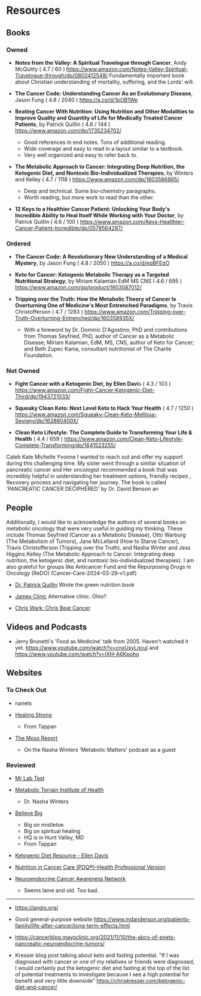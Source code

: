 
# Resources

## Books

### Owned

- **Notes from the Valley: A Spiritual Travelogue through Cancer**, Andy McQuitty ( 4.7 / 60 )
<https://www.amazon.com/Notes-Valley-Spiritual-Travelogue-through/dp/0802412548/>
Fundamentally important book about Christian understanding of mortality, suffering, and the Lords' will.

- **The Cancer Code: Understanding Cancer As an Evolutionary Disease**, Jason Fung ( 4.8 / 2040 )
<https://a.co/d/1pOB1We>

- **Beating Cancer With Nutrition:  Using Nutrition and Other Modalities to Improve Quality and Quantity of Life for Medically Treated Cancer Patients**, by Patrick Quillin ( 4.6 / 144 )
<https://www.amazon.com/dp/1735234702/>
  - Good references in end notes.  Tons of additional reading.
  - Wide coverage and easy to read in a layout similar to a textbook.
  - Very well organized and easy to refer back to.

- **The Metabolic Approach to Cancer:  Integrating Deep Nutrition, the Ketogenic Diet, and Nontoxic Bio-Individualized Therapies**, by Winters and Kelley ( 4.7 / 1118 )
<https://www.amazon.com/dp/1603586865/>
  - Deep and technical. Some bio-chemistry paragraphs.
  - Worth reading, but more work to read than the other.

- **12 Keys to a Healthier Cancer Patient: Unlocking Your Body's Incredible Ability to Heal Itself While Working with Your Doctor**, by Patrick Quillin ( 4.6 / 100 )
<https://www.amazon.com/Keys-Healthier-Cancer-Patient-Incredible/dp/0578564297/>

### Ordered

- **The Cancer Code: A Revolutionary New Understanding of a Medical Mystery**, by Jason Fung ( 4.8 / 2050 )
<https://a.co/d/epBFEqO>

- **Keto for Cancer: Ketogenic Metabolic Therapy as a Targeted Nutritional Strategy**, by Miriam Kalamian EdM MS CNS ( 4.6 / 695 )
<https://www.amazon.com/gp/product/1603587012/>

- **Tripping over the Truth: How the Metabolic Theory of Cancer Is Overturning One of Medicine's Most Entrenched Paradigms**, by Travis Christofferson ( 4.7 / 1283 )
<https://www.amazon.com/Tripping-over-Truth-Overturning-Entrenched/dp/160358935X/>
  - With a foreword by Dr. Dominic D'Agostino, PhD and contributions from Thomas Seyfried, PhD, author of Cancer as a Metabolic Disease; Miriam Kalamian, EdM, MS, CNS, author of Keto for Cancer; and Beth Zupec Kania, consultant nutritionist of The Charlie Foundation.

### Not Owned

- **Fight Cancer with a Ketogenic Diet, by Ellen Davi**s ( 4.3 / 103 )
<https://www.amazon.com/Fight-Cancer-Ketogenic-Diet-Third/dp/1943721033/>

- **Squeaky Clean Keto: Next Level Keto to Hack Your Health** ( 4.7 / 1250 )
<https://www.amazon.com/Squeaky-Clean-Keto-Mellissa-Sevigny/dp/162860400X/>

- **Clean Keto Lifestyle: The Complete Guide to Transforming Your Life & Health** ( 4.4 / 659 )
<https://www.amazon.com/Clean-Keto-Lifestyle-Complete-Transforming/dp/1641523255/>

Caleb Kate
Michelle Yvonne I wanted to reach out and offer my support during this challenging time. My sister went through a similar situation of pancreatic cancer and Her oncologist recommended a book that was incredibly helpful in understanding her treatment options, friendly recipes , Recovery process and navigating her journey. The book is called 'PANCREATIC CANCER DECIPHERED' by Dr. David Benson an

## People

Additionally, I would like to acknowledge the authors of several books on metabolic oncology that were very useful in guiding my thinking. These include Thomas Seyfried (Cancer as a Metabolic Disease), Otto Warburg (The Metabolism of Tumors), Jane McLelland (How to Starve Cancer), Travis Christofferson (Tripping over the Truth), and Nasha Winter and Jess Higgins
Kelley (The Metabolic Approach to Cancer: Integrating deep nutrition, the ketogenic diet, and nontoxic bio-individualized therapies). I am also grateful for groups like Anticancer Fund and the Repurposing Drugs in Oncology (ReDO) (Cancer-Care-2024-03-29-v1.pdf)

- [Dr. Patrick Quillin](https://gettinghealthier.com/dr-patrick-quillin-phd/)
Wrote the green nutrition book

- [James Clinic](https://jamesclinic.com/cancer/)
Alternative clinic. Ohio?

- [Chris Wark: Chris Beat Cancer](https://www.chrisbeatcancer.com/)

## Videos and Podcasts

- Jerry Brunetti's 'Food as Medicine' talk from 2005.  Haven't watched it yet.
<https://www.youtube.com/watch?v=cnxUsyLncuI> and <https://www.youtube.com/watch?v=IXH-A6Kpoho>

## Websites

### To Check Out

- nanets
  
- [Healing Strong](https://healingstrong.org/jumpstart-action)
  - From Tappan

- [The Moss Report](https://www.themossreport.com/contact/)
  - On the Nasha Winters 'Metabolic Matters' podcast as a guest

### Reviewed

- [Mr Lab Test](https://mrlabtest.com)

- [Metabolic Terrain Institute of Health](https://www.mtih.org/)
  - Dr. Nasha Winters

- [Believe Big](https://believebig.org)
  - Big on mistletoe
  - Big on spiritual healing
  - HQ is in Hunt Valley, MD
  - From Tappan

- [Ketogenic Diet Resource - Ellen Davis](https://www.ketogenic-diet-resource.com/)

- [Nutrition in Cancer Care (PDQ®)–Health Professional Version](https://www.cancer.gov/about-cancer/treatment/side-effects/appetite-loss/nutrition-hp-pdq)

- [Neuroendocrine Cancer Awareness Network](https://netcancerawareness.org/nccn-guidelines/)
  - Seems lame and old. Too bad.

 ***

- <https://angio.org/>

- Good general-purpose website
<https://www.mdanderson.org/patients-family/life-after-cancer/long-term-effects.html>

- <https://cancerblog.mayoclinic.org/2021/11/10/the-abcs-of-pnets-pancreatic-neuroendocrine-tumors/>

- Kresser blog post talking about keto and fasting potential. "If I was diagnosed with cancer or one of my relatives or friends were diagnosed, I would certainly put the ketogenic diet and fasting at the top of the list of potential treatments to investigate because I see a high potential for benefit and very little downside"
<https://chriskresser.com/ketogenic-diet-and-cancer/>
